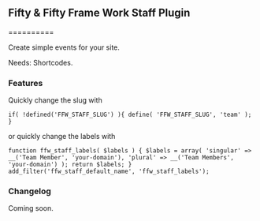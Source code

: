 ## Fifty & Fifty Frame Work Staff Plugin
==========

Create simple events for your site.

Needs: Shortcodes.


### Features

Quickly change the slug with

`if( !defined('FFW_STAFF_SLUG') ){
	define( 'FFW_STAFF_SLUG', 'team' );
}`

or quickly change the labels with

`function ffw_staff_labels( $labels ) {
	$labels = array(
	   'singular' => __('Team Member', 'your-domain'),
	   'plural' => __('Team Members', 'your-domain')
	);
	return $labels;
}
add_filter('ffw_staff_default_name', 'ffw_staff_labels');`


### Changelog

Coming soon.